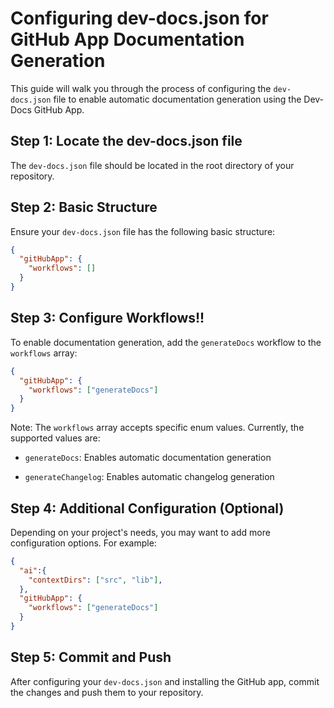 # Configuring dev-docs.json for GitHub App Documentation Generation

This guide will walk you through the process of configuring the `dev-docs.json` file to enable automatic documentation generation using the Dev-Docs GitHub App.

## Step 1: Locate the dev-docs.json file

The `dev-docs.json` file should be located in the root directory of your repository.

## Step 2: Basic Structure

Ensure your `dev-docs.json` file has the following basic structure:

```json
{
  "gitHubApp": {
    "workflows": []
  }
}
```

## Step 3: Configure Workflows!!

To enable documentation generation, add the `generateDocs` workflow to the `workflows` array:

```json
{
  "gitHubApp": {
    "workflows": ["generateDocs"]
  }
}
```

Note: The `workflows` array accepts specific enum values. Currently, the supported values are:

* `generateDocs`: Enables automatic documentation generation

* `generateChangelog`: Enables automatic changelog generation

## Step 4: Additional Configuration (Optional)

Depending on your project's needs, you may want to add more configuration options. For example:

```json
{
  "ai":{
    "contextDirs": ["src", "lib"],
  },
  "gitHubApp": {
    "workflows": ["generateDocs"]
  }
}
```

## Step 5: Commit and Push

After configuring your `dev-docs.json` and installing the GitHub app, commit the changes and push them to your repository.
